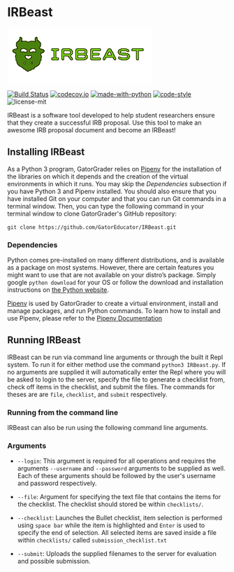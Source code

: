 # IRBeast

![IRBeast](static/beast.png "The IRBeast Logo")

[![Build Status](https://api.travis-ci.com/GatorEducator/IRBeast.svg?branch=master)](https://travis-ci.com/GatorEducator/IRBeast)
[![codecov.io](http://codecov.io/github/GatorEducator/IRBeast/coverage.svg?branch=master)](http://codecov.io/github/GatorEducator/IRBeast?branch=master)
[![made-with-python](https://img.shields.io/badge/Made%20with-Python-orange.svg)](https://www.python.org/)
[![code-style](https://img.shields.io/badge/code%20style-black-000000.svg)](https://github.com/ambv/black)
![license-mit](https://img.shields.io/github/license/GatorEducator/IRBeast.svg)

IRBeast is a software tool developed to help student researchers ensure that they
create a successful IRB proposal. Use this tool to make an awesome IRB proposal
document and become an IRBeast!

## Installing IRBeast

As a Python 3 program, GatorGrader relies on
[Pipenv](https://github.com/pypa/pipenv) for the installation of the libraries
on which it depends and the creation of the virtual environments in which it
runs. You may skip the *Dependencies* subsection if you have Python 3 and Pipenv
installed. You should also ensure that you have installed Git on your computer
and that you can run Git commands in a terminal window. Then, you can type the
following command in your terminal window to clone GatorGrader's GitHub
repository:

```
git clone https://github.com/GatorEducator/IRBeast.git
```

### Dependencies

Python comes pre-installed on many different distributions, and is available as
a package on most systems. However, there are certain features you might want
to use that are not available on your distro’s package. Simply google `python
download` for your OS or follow the download and installation instructions on
[the Python website](https://www.python.org/).

[Pipenv](https://github.com/pypa/pipenv) is used by GatorGrader to create a
virtual environment, install and manage packages, and run Python commands. To
learn how to install and use Pipenv, please refer to the [Pipenv
Documentation](https://pipenv.readthedocs.io/en/latest/install/)

## Running IRBeast

IRBeast can be run via command line arguments or through the built it Repl system.
To run it for either method use the command `python3 IRBeast.py`. If no arguments
are supplied it will automatically enter the Repl where you will be asked to login
to the server, specify the file to generate a checklist from, check off items in
the checklist, and submit the files. The commands for theses are are `file`,
`checklist`, and `submit` respectively.

### Running from the command line

IRBeast can also be run using the following command line arguments.

### Arguments

* `--login`: This argument is required for all operations and requires the
  arguments `--username` and `--password` arguments to be supplied as well. Each
  of these arguments should be followed by the user's username and password
  respectively.

* `--file`: Argument for specifying the text file that contains the items for the
  checklist. The checklist should stored be within `checklists/`.

* `--checklist`: Launches the Bullet checklist, item selection is performed using
  `space bar` while the item is highlighted and `Enter` is used to specify the end
  of selection. All selected items are saved inside a file within `checklists/`
  called `submission_checklist.txt`

* `--submit`: Uploads the supplied filenames to the server for evaluation and
  possible submission.
